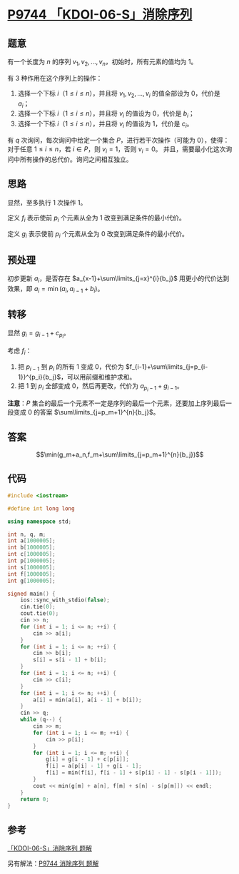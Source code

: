 # [P9744 「KDOI-06-S」消除序列](https://www.luogu.com.cn/problem/P9744)

## 题意

有一个长度为 $n$ 的序列 $v_1,v_2,\ldots,v_n$，初始时，所有元素的值均为 $1$。

有 $3$ 种作用在这个序列上的操作：

1. 选择一个下标 $i$（$1\le i\le n$），并且将 $v_1,v_2,\dots,v_i$ 的值全部设为 $0$，代价是 $a_i$；
2. 选择一个下标 $i$（$1\le i\le n$），并且将 $v_i$ 的值设为 $0$，代价是 $b_i$；
3. 选择一个下标 $i$（$1\le i\le n$），并且将 $v_i$ 的值设为 $1$，代价是 $c_i$。

有 $q$ 次询问，每次询问中给定一个集合 $P$，进行若干次操作（可能为 $0$），使得：对于任意 $1\le i\le n$，若 $i\in P$，则 $v_i=1$，否则 $v_i=0$。 并且，需要最小化这次询问中所有操作的总代价。询问之间相互独立。

## 思路

显然，至多执行 $1$ 次操作 $1$。

定义 $f_i$ 表示使前 $p_i$ 个元素从全为 $1$ 改变到满足条件的最小代价。

定义 $g_i$ 表示使前 $p_i$ 个元素从全为 $0$ 改变到满足条件的最小代价。

## 预处理

初步更新 $a_i$，是否存在 $a_{x-1}+\sum\limits_{j=x}^{i}{b_j}$ 用更小的代价达到效果，即 $a_i=\min(a_i,a_{i-1}+b_i)$。

## 转移

显然 $g_i=g_{i-1}+c_{p_i}$。

考虑 $f_i$：

1. 把 $p_{i-1}$ 到 $p_i$ 的所有 $1$ 变成 $0$，代价为 $f_{i-1}+\sum\limits_{j=p_{i-1}}^{p_i}{b_j}$，可以用前缀和维护求和。
2. 把 $1$ 到 $p_i$ 全部变成 $0$，然后再更改，代价为 $a_{p_i-1}+g_{i-1}$。

**注意**：$P$ 集合的最后一个元素不一定是序列的最后一个元素，还要加上序列最后一段变成 $0$ 的答案 $\sum\limits_{j=p_m+1}^{n}{b_j}$。

## 答案

$$\min(g_m+a_n,f_m+\sum\limits_{j=p_m+1}^{n}{b_j})$$

## 代码

```cpp
#include <iostream>

#define int long long

using namespace std;

int n, q, m;
int a[1000005];
int b[1000005];
int c[1000005];
int p[1000005];
int s[1000005];
int f[1000005];
int g[1000005];

signed main() {
    ios::sync_with_stdio(false);
    cin.tie(0);
    cout.tie(0);
    cin >> n;
    for (int i = 1; i <= n; ++i) {
        cin >> a[i];
    }
    for (int i = 1; i <= n; ++i) {
        cin >> b[i];
        s[i] = s[i - 1] + b[i];
    }
    for (int i = 1; i <= n; ++i) {
        cin >> c[i];
    }
    for (int i = 1; i <= n; ++i) {
        a[i] = min(a[i], a[i - 1] + b[i]);
    }
    cin >> q;
    while (q--) {
        cin >> m;
        for (int i = 1; i <= m; ++i) {
            cin >> p[i];
        }
        for (int i = 1; i <= m; ++i) {
            g[i] = g[i - 1] + c[p[i]];
            f[i] = a[p[i] - 1] + g[i - 1];
            f[i] = min(f[i], f[i - 1] + s[p[i] - 1] - s[p[i - 1]]);
        }
        cout << min(g[m] + a[n], f[m] + s[n] - s[p[m]]) << endl;
    }
    return 0;
}
```

## 参考

[「KDOI-06-S」消除序列 题解](https://www.luogu.com.cn/blog/749630/solution-p9744)

另有解法：[P9744 消除序列 题解](https://www.luogu.com.cn/blog/HFanGDoDM1265/p9744-xiao-chu-xu-lie-ti-jie)
